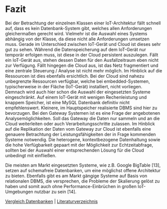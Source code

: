 # Fazit

Bei der Betrachtung der einzelnen Klassen einer IoT-Architektur fällt schnell auf, dass es kein Datenbank-System gibt, welches allen Anforderungen gleichermaßen gerecht wird. Vielmehr ist die Auswahl eines Systems abhängig von der Klasse, da diese nicht alle Anforderungen umsetzen muss. Gerade im Unterschied zwischen IoT-Gerät und Cloud ist dieses sehr gut zu sehen. Während die Datenspeicherung auf dem IoT-Gerät nur temporär erfolgen muss, ist diese in der Cloud persistent auszulegen. Fällt ein IoT-Gerät aus, stehen dessen Daten für den Ausfallzeitraum eben nicht zur Verfügung. Fällt hingegen die Cloud aus, ist das Netz fragmentiert und eine zentrale Steuerung / Analyse ist nicht mehr möglich. Im Hinblick auf die Ressourcen ist dies ebenfalls ersichtlich. Bei der Cloud sind nahezu unbegrenzte Ressourcen verfügbar, welche bei embedded-Systemen, typischerweise in der Fläche (IoT-Gerät) installiert, nicht vorliegen. Demnach wird auch hier schon die Auswahl der eingesetzten Systeme eingeschränkt. Auf einem IoT-Gerät mit wenigen Rechenleistung und knappem Speicher, ist eine MySQL Datenbank definitiv nicht empfehlenswert. Kleinere, im Hauptspeicher realisierte DBMS sind hier zu bevorzugen. Bei den Gateway Systemen ist es eine Frage der angebotenen Analysemöglichkeiten. Soll das Gateway die Daten nur sammeln und an die Cloud weiterleiten oder auch Verarbeitungsschritte zulassen. Im Hinblick auf die Replikation der Daten vom Gateway zur Cloud ist ebenfalls eine genauere Betrachtung der Leistungsfähigkeiten der in Frage kommenden Systeme notwendig.
Die heterogene, kontextbezogene Datenhaltung sowie die hohe Verfügbarkeit gepaart mit der Möglichkeit zur Echtzeitabfrage, sollten bei der Auswahl einer entsprechenden Lösung für die Cloud unbedingt mit einfließen.

Die meisten am Markt eingesetzten Systeme, wie z.B. Google BigTable [13], setzen auf schemafreie Datenbanken, um eine möglichst offene Architektur zu bieten. Ebenfalls gibt es am Markt gängige Systeme auf Basis von relationalen DBMS, die versprechen, die Probleme der Skalierung gelöst zu haben und somit auch ohne Performance-Einbrüchen in großen IoT-Umgebungen nutzbar zu sein [14].

[Vergleich Datenbanken](03_6_vergleich.md) | [Literaturverzeichnis](05_references.md)
